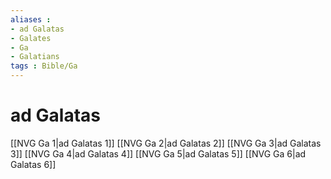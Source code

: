 ```yaml
---
aliases : 
- ad Galatas
- Galates
- Ga
- Galatians
tags : Bible/Ga
---
```


# ad Galatas

[[NVG Ga 1|ad Galatas 1]]
[[NVG Ga 2|ad Galatas 2]]
[[NVG Ga 3|ad Galatas 3]]
[[NVG Ga 4|ad Galatas 4]]
[[NVG Ga 5|ad Galatas 5]]
[[NVG Ga 6|ad Galatas 6]]
